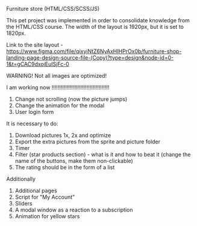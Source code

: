 Furniture store (HTML/CSS/SCSS/JS)

This pet project was implemented in order to consolidate knowledge from the HTML/CSS course. The width of the layout is 1920px, but it is set to 1820px.

Link to the site layout - https://www.figma.com/file/qixyjNtZ6NyAxHIHPrOx0b/furniture-shop-landing-page-design-source-file-(Copy)?type=design&node-id=0-1&t=gCAC9dxoiEuISjFc-0

WARNING! Not all images are optimized!

I am working now !!!!!!!!!!!!!!!!!!!!!!!!!!!!!!!!!!!!!!

1. Change not scrolling (now the picture jumps)
2. Change the animation for the modal
3. User login form

It is necessary to do:

1. Download pictures 1x, 2x and optimize
2. Export the extra pictures from the sprite and picture folder
3. Timer
4. Filter (star products section) - what is it and how to beat it (change the name of the buttons, make them non-clickable)
5. The rating should be in the form of a list

Additionally

1. Additional pages
2. Script for "My Account"
3. Sliders
4. A modal window as a reaction to a subscription
5. Animation for yellow stars
